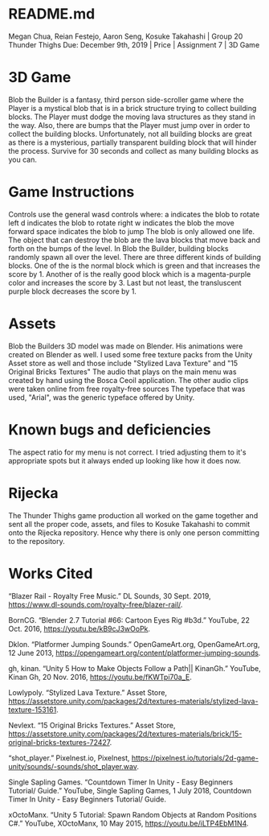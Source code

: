 # README.md
Megan Chua, Reian Festejo, Aaron Seng, Kosuke Takahashi | Group 20 Thunder Thighs
Due: December 9th, 2019 | Price | Assignment 7 | 3D Game

# 3D Game
Blob the Builder is a fantasy, third person side-scroller game where the Player is a mystical blob that is in a brick structure trying to collect building blocks. The Player must dodge the moving lava structures as they stand in the way. Also, there are bumps that the Player must jump over in order to collect the building blocks. Unfortunately, not all building blocks are great as there is a mysterious, partially transparent building block that will hinder the process. Survive for 30 seconds and collect as many building blocks as you can.

# Game Instructions
Controls use the general wasd controls where:
    a indicates the blob to rotate left
    d indicates the blob to rotate right
    w indicates the blob the move forward
    space indicates the blob to jump
The blob is only allowed one life. The object that can destroy the blob are the lava blocks that move back and forth on the bumps of the level.
In Blob the Builder, building blocks randomly spawn all over the level. There are three different kinds of building blocks. One of the is the normal block which is green and that increases the score by 1. Another of is the really good block which is a magenta-purple color and increases the score by 3. Last but not least, the transluscent purple block decreases the score by 1.

# Assets
Blob the Builders 3D model was made on Blender. His animations were created on Blender as well.
I used some free texture packs from the Unity Asset store as well and those include "Stylized Lava Texture" and "15 Original Bricks Textures"
The audio that plays on the main menu was created by hand using the Bosca Ceoil application. The other audio clips were taken online from free royalty-free sources
The typeface that was used, "Arial", was the generic typeface offered by Unity.

# Known bugs and deficiencies
The aspect ratio for my menu is not correct. I tried adjusting them to it's appropriate spots but it always ended up looking like how it does now.

# Rijecka
The Thunder Thighs game production all worked on the game together and sent all the proper code, assets, and files to Kosuke Takahashi to commit onto the Rijecka repository. Hence why there is only one person committing to the repository.

# Works Cited

“Blazer Rail - Royalty Free Music.” DL Sounds, 30 Sept. 2019, https://www.dl-sounds.com/royalty-free/blazer-rail/.

BornCG. “Blender 2.7 Tutorial #66: Cartoon Eyes Rig #b3d.” YouTube, 22 Oct. 2016, https://youtu.be/kB9cJ3wOoPk.

Dklon. “Platformer Jumping Sounds.” OpenGameArt.org, OpenGameArt.org, 12 June 2013, https://opengameart.org/content/platformer-jumping-sounds.

gh, kinan. “Unity 5 How to Make Objects Follow a Path|| KinanGh.” YouTube, Kinan Gh, 20 Nov. 2016, https://youtu.be/fKWTpi70a_E.

Lowlypoly. “Stylized Lava Texture.” Asset Store, https://assetstore.unity.com/packages/2d/textures-materials/stylized-lava-texture-153161.

Nevlext. “15 Original Bricks Textures.” Asset Store, https://assetstore.unity.com/packages/2d/textures-materials/brick/15-original-bricks-textures-72427.

“shot_player.” Pixelnest.io, Pixelnest, https://pixelnest.io/tutorials/2d-game-unity/sounds/-sounds/shot_player.wav.

Single Sapling Games. “Countdown Timer In Unity - Easy Beginners Tutorial/ Guide.” YouTube, Single Sapling Games, 1 July 2018, Countdown Timer In Unity - Easy Beginners Tutorial/ Guide.

xOctoManx. “Unity 5 Tutorial: Spawn Random Objects at Random Positions C#.” YouTube, XOctoManx, 10 May 2015, https://youtu.be/iLTP4EbM1N4.